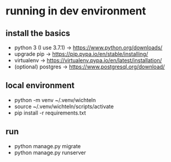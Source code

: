 # running in dev environment
## install the basics
- python 3 (I use 3.7.1) -> https://www.python.org/downloads/
- upgrade pip -> https://pip.pypa.io/en/stable/installing/
- virtualenv -> https://virtualenv.pypa.io/en/latest/installation/
- (optional) postgres -> https://www.postgresql.org/download/

## local environment
- python -m venv ~/.venv/wichteln
- source ~/.venv/wichteln/scripts/activate
- pip install -r requirements.txt

## run
- python manage.py migrate
- python manage.py runserver
